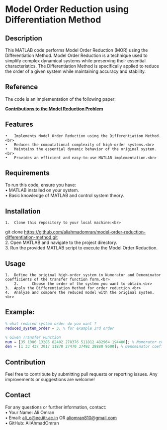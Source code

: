 # Model Order Reduction using Differentiation Method

## Description

This MATLAB code performs Model Order Reduction (MOR) using the Differentiation Method. Model Order Reduction is a technique used to simplify complex dynamical systems while preserving their essential characteristics. The Differentiation Method is specifically applied to reduce the order of a given system while maintaining accuracy and stability.

## Reference  
The code is an implementation of the following paper:  

[**Contributions to the Model Reduction Problem**](https://ieeexplore.ieee.org/abstract/document/1102930)  

## Features<br>
	•	Implements Model Order Reduction using the Differentiation Method.<br>
	•	Reduces the computational complexity of high-order systems.<br>
	•	Maintains the essential dynamic behavior of the original system.<br>
	•	Provides an efficient and easy-to-use MATLAB implementation.<br>

## Requirements<br>

To run this code, ensure you have:<br>
	•	MATLAB installed on your system.<br>
	•	Basic knowledge of MATLAB and control system theory.<br>

## Installation
	1.	Clone this repository to your local machine:<br>
git clone https://github.com/aliahmadomran/model-order-reduction-differentiation-method.git  <br>
	2.	Open MATLAB and navigate to the project directory.<br>
	3.	Run the provided MATLAB script to execute the Model Order Reduction.<br>

## Usage<br>
	1.	Define the original high-order system in Numerator and Denominator coefficients of the transfer function form.<br>
        2.      Choose the order of the system you want to obtain.<br>
	3.	Apply the Differentiation Method for order reduction.<br>
	4.	Analyze and compare the reduced model with the original system.<br>

## Example: <br>
```matlab
% what reduced system order do you want ?
reduced_system_order = 3; % for example 3rd order

% Given Transfer Function
num = [35 1086 13285 82402 278376 511812 482964 194480]; % Numerator coefficients 
den = [1 33 437 3017 11870 27470 37492 28880 9600]; % Denominator coefficients 
```

## Contribution<br>

Feel free to contribute by submitting pull requests or reporting issues. Any improvements or suggestions are welcome!<br>


## Contact<br>

For any questions or further information, contact:<br>
	•	Your Name: Ali Omran<br>
	•	Email: ali_o@ee.iitr.ac.in OR aliomran810@gmail.com<br>
	•	GitHub: AliAhmadOmran<br>

